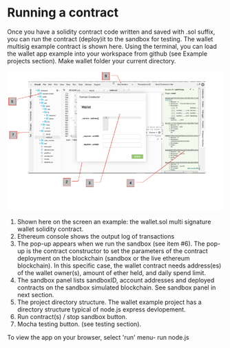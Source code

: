# Running a contract

Once you have a solidity contract code written and saved with .sol suffix, you can run the contract (deploy)it to the sandbox for testing. The wallet multisig example contract is shown here. Using the terminal, you can load the wallet app example into your workspace from github (see Example projects section). Make wallet folder your current directory. 

![](Ether-Studio-screen4-wh.png)
1. Shown here on the screen an example: the wallet.sol multi signature wallet solidity contract. 
2. Ethereum console shows the output log of transactions
3. The pop-up appears when we run the sandbox (see item #6). The pop-up is the contract constructor to set the parameters of the contract deployment on the blockchain (sandbox or the live ethereum blockchain). In this specific case, the wallet contract needs address(es) of the wallet owner(s), amount of ether held, and daily spend limit.
4. The sandbox panel lists sandboxID, account addresses and deployed contracts on the sandbox simulated blockchain. See sandbox panel in next section.
5. The project directory structure. The wallet example project has a directory structure typical of node.js express devlopement. 
6. Run contract(s) / stop sandbox button.
7. Mocha testing button. (see testing section).



To view the app on your browser, select 'run' menu- run node.js

